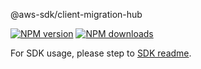 @aws-sdk/client-migration-hub

[![NPM version](https://img.shields.io/npm/v/@aws-sdk/client-migration-hub/rc.svg)](https://www.npmjs.com/package/@aws-sdk/client-migration-hub)
[![NPM downloads](https://img.shields.io/npm/dm/@aws-sdk/client-migration-hub.svg)](https://www.npmjs.com/package/@aws-sdk/client-migration-hub)

For SDK usage, please step to [SDK readme](https://github.com/aws/aws-sdk-js-v3).
